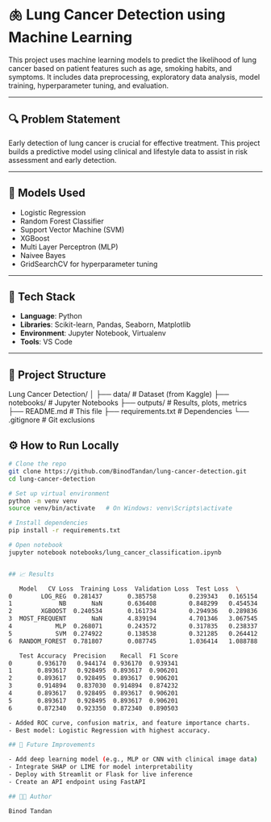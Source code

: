 # 🫁 Lung Cancer Detection using Machine Learning

This project uses machine learning models to predict the likelihood of lung cancer based on patient features such as age, smoking habits, and symptoms. It includes data preprocessing, exploratory data analysis, model training, hyperparameter tuning, and evaluation.

---

## 🔍 Problem Statement

Early detection of lung cancer is crucial for effective treatment. This project builds a predictive model using clinical and lifestyle data to assist in risk assessment and early detection.

---

## 🧠 Models Used
- Logistic Regression
- Random Forest Classifier
- Support Vector Machine (SVM)
- XGBoost
- Multi Layer Perceptron (MLP)
- Naivee Bayes
- GridSearchCV for hyperparameter tuning

---

## 🧰 Tech Stack

- **Language**: Python
- **Libraries**: Scikit-learn, Pandas, Seaborn, Matplotlib
- **Environment**: Jupyter Notebook, Virtualenv
- **Tools**: VS Code

---

## 📂 Project Structure

Lung Cancer Detection/ │ ├── data/ # Dataset (from Kaggle) ├── notebooks/ # Jupyter Notebooks ├── outputs/ # Results, plots, metrics ├── README.md # This file ├── requirements.txt # Dependencies └── .gitignore # Git exclusions

## ⚙️ How to Run Locally

```bash
# Clone the repo
git clone https://github.com/BinodTandan/lung-cancer-detection.git
cd lung-cancer-detection

# Set up virtual environment
python -m venv venv
source venv/bin/activate   # On Windows: venv\Scripts\activate

# Install dependencies
pip install -r requirements.txt

# Open notebook
jupyter notebook notebooks/lung_cancer_classification.ipynb


## 📈 Results    

   Model   CV Loss  Training Loss  Validation Loss  Test Loss  \
0        LOG_REG  0.281437       0.385758         0.239343   0.165154   
1             NB       NaN       0.636408         0.848299   0.454534   
2        XGBOOST  0.240534       0.161734         0.294936   0.289836   
3  MOST_FREQUENT       NaN       4.839194         4.701346   3.067545   
4            MLP  0.268071       0.243572         0.317835   0.238337   
5            SVM  0.274922       0.138538         0.321285   0.264412   
6  RANDOM_FOREST  0.781807       0.087745         1.036414   1.088788   

   Test Accuracy  Precision    Recall  F1 Score  
0       0.936170   0.944174  0.936170  0.939341  
1       0.893617   0.928495  0.893617  0.906201  
2       0.893617   0.928495  0.893617  0.906201  
3       0.914894   0.837030  0.914894  0.874232  
4       0.893617   0.928495  0.893617  0.906201  
5       0.893617   0.928495  0.893617  0.906201  
6       0.872340   0.923350  0.872340  0.890503 

- Added ROC curve, confusion matrix, and feature importance charts.
- Best model: Logistic Regression with highest accuracy.

## 📌 Future Improvements

- Add deep learning model (e.g., MLP or CNN with clinical image data)
- Integrate SHAP or LIME for model interpretability
- Deploy with Streamlit or Flask for live inference
- Create an API endpoint using FastAPI

## 👨‍💻 Author

Binod Tandan




